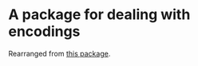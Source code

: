 # A package for dealing with encodings

Rearranged from [this package](github.com/gdamore/encoding).
